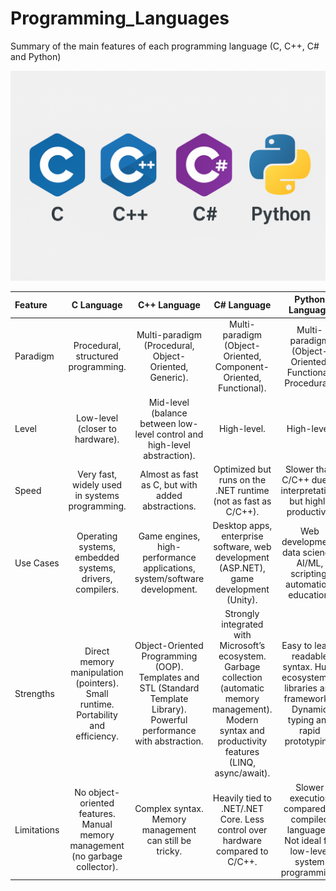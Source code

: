 # Programming_Languages
Summary of the main features of each programming language (C, C++, C# and Python)

![Programming Languajes](img/Languages.png)

|  Feature    | C Language  | C++ Language  | C# Language | Python Language |
|  :------    | :------------: |:---------------:| :-----:| :-----: |
|  Paradigm   | Procedural, structured programming. | Multi-paradigm (Procedural, Object-Oriented, Generic). | Multi-paradigm (Object-Oriented, Component-Oriented, Functional). | Multi-paradigm (Object-Oriented, Functional, Procedural). |
|  Level      | Low-level (closer to hardware). | Mid-level (balance between low-level control and high-level abstraction). | High-level. | High-level. |
|  Speed      | Very fast, widely used in systems programming. | Almost as fast as C, but with added abstractions. | Optimized but runs on the .NET runtime (not as fast as C/C++). | Slower than C/C++ due to interpretation, but highly productive. |
|  Use Cases  | Operating systems, embedded systems, drivers, compilers. | Game engines, high-performance applications, system/software development. | Desktop apps, enterprise software, web development (ASP.NET), game development (Unity). | Web development, data science, AI/ML, scripting, automation, education. |
|  Strengths  | Direct memory manipulation (pointers). Small runtime. Portability and efficiency. | Object-Oriented Programming (OOP). Templates and STL (Standard Template Library). Powerful performance with abstraction. | Strongly integrated with Microsoft’s ecosystem. Garbage collection (automatic memory management). Modern syntax and productivity features (LINQ, async/await). |Easy to learn, readable syntax. Huge ecosystem of libraries and frameworks. Dynamic typing and rapid prototyping. |
| Limitations | No object-oriented features. Manual memory management (no garbage collector). | Complex syntax. Memory management can still be tricky. | Heavily tied to .NET/.NET Core. Less control over hardware compared to C/C++. | Slower execution compared to compiled languages. Not ideal for low-level system programming. |
